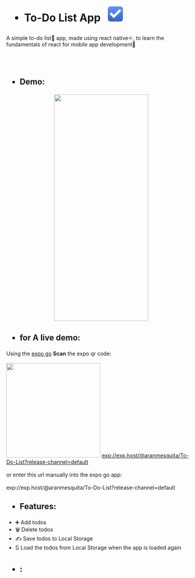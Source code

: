 

<h1>
  
  
* To-Do List App &nbsp; <img src="https://github.com/AranMesquita/To-Do-List/blob/main/assets/Todo.png" height="40" width="40"/>
</h1>
A simple to-do list📝 app, made using react native⚛️, to learn the fundamentals of react for mobile app development📲

<br></br>

<h2>
  
  * Demo:
</h2>

<p align="center">
  <img src="https://github.com/AranMesquita/To-Do-List/blob/main/assets/to-do-list.gif" height="600" width="250"/>
  </p>
  
  <h2>
  
  * for A live demo:
</h2>
  
  Using the [expo go](https://expo.dev/client) **Scan** the expo qr code:
  <br></br>
 <img src="https://qr.expo.dev/expo-go?owner=aranmesquita&slug=To-Do-List&releaseChannel=default&host=exp.host" width="250" height="250"/> 
[exp://exp.host/@aranmesquita/To-Do-List?release-channel=default](exp://exp.host/@aranmesquita/To-Do-List?release-channel=default)
<br></br>
 or enter this url manually into the expo go app:<br></br>
 exp://exp.host/@aranmesquita/To-Do-List?release-channel=default


<h2>
  
  * Features:
</h2>

-  ➕ Add todos
-  🗑️ Delete todos
-  ✍️ Save todos to Local Storage
-  🔃 Load the todos from Local Storage when the app is loaded again

<h2>
  
  * :
</h2>


